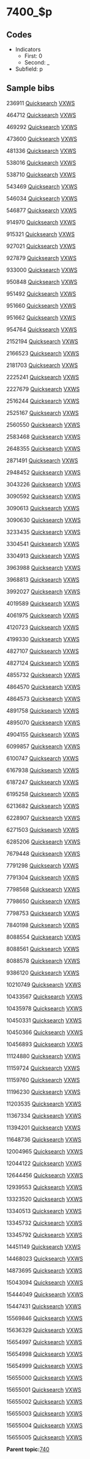 # 7400\_$p

## Codes

-   Indicators
    -   First: 0
    -   Second: \_
-   Subfield: p

## Sample bibs

236911 [Quicksearch](https://search.library.yale.edu/catalog/236911) [VXWS](http://prodorbis.library.yale.edu:7014/vxws/GetHoldingsService?bibId=236911)

464712 [Quicksearch](https://search.library.yale.edu/catalog/464712) [VXWS](http://prodorbis.library.yale.edu:7014/vxws/GetHoldingsService?bibId=464712)

469292 [Quicksearch](https://search.library.yale.edu/catalog/469292) [VXWS](http://prodorbis.library.yale.edu:7014/vxws/GetHoldingsService?bibId=469292)

473600 [Quicksearch](https://search.library.yale.edu/catalog/473600) [VXWS](http://prodorbis.library.yale.edu:7014/vxws/GetHoldingsService?bibId=473600)

481336 [Quicksearch](https://search.library.yale.edu/catalog/481336) [VXWS](http://prodorbis.library.yale.edu:7014/vxws/GetHoldingsService?bibId=481336)

538016 [Quicksearch](https://search.library.yale.edu/catalog/538016) [VXWS](http://prodorbis.library.yale.edu:7014/vxws/GetHoldingsService?bibId=538016)

538710 [Quicksearch](https://search.library.yale.edu/catalog/538710) [VXWS](http://prodorbis.library.yale.edu:7014/vxws/GetHoldingsService?bibId=538710)

543469 [Quicksearch](https://search.library.yale.edu/catalog/543469) [VXWS](http://prodorbis.library.yale.edu:7014/vxws/GetHoldingsService?bibId=543469)

546034 [Quicksearch](https://search.library.yale.edu/catalog/546034) [VXWS](http://prodorbis.library.yale.edu:7014/vxws/GetHoldingsService?bibId=546034)

546877 [Quicksearch](https://search.library.yale.edu/catalog/546877) [VXWS](http://prodorbis.library.yale.edu:7014/vxws/GetHoldingsService?bibId=546877)

914970 [Quicksearch](https://search.library.yale.edu/catalog/914970) [VXWS](http://prodorbis.library.yale.edu:7014/vxws/GetHoldingsService?bibId=914970)

915321 [Quicksearch](https://search.library.yale.edu/catalog/915321) [VXWS](http://prodorbis.library.yale.edu:7014/vxws/GetHoldingsService?bibId=915321)

927021 [Quicksearch](https://search.library.yale.edu/catalog/927021) [VXWS](http://prodorbis.library.yale.edu:7014/vxws/GetHoldingsService?bibId=927021)

927879 [Quicksearch](https://search.library.yale.edu/catalog/927879) [VXWS](http://prodorbis.library.yale.edu:7014/vxws/GetHoldingsService?bibId=927879)

933000 [Quicksearch](https://search.library.yale.edu/catalog/933000) [VXWS](http://prodorbis.library.yale.edu:7014/vxws/GetHoldingsService?bibId=933000)

950848 [Quicksearch](https://search.library.yale.edu/catalog/950848) [VXWS](http://prodorbis.library.yale.edu:7014/vxws/GetHoldingsService?bibId=950848)

951492 [Quicksearch](https://search.library.yale.edu/catalog/951492) [VXWS](http://prodorbis.library.yale.edu:7014/vxws/GetHoldingsService?bibId=951492)

951660 [Quicksearch](https://search.library.yale.edu/catalog/951660) [VXWS](http://prodorbis.library.yale.edu:7014/vxws/GetHoldingsService?bibId=951660)

951662 [Quicksearch](https://search.library.yale.edu/catalog/951662) [VXWS](http://prodorbis.library.yale.edu:7014/vxws/GetHoldingsService?bibId=951662)

954764 [Quicksearch](https://search.library.yale.edu/catalog/954764) [VXWS](http://prodorbis.library.yale.edu:7014/vxws/GetHoldingsService?bibId=954764)

2152194 [Quicksearch](https://search.library.yale.edu/catalog/2152194) [VXWS](http://prodorbis.library.yale.edu:7014/vxws/GetHoldingsService?bibId=2152194)

2166523 [Quicksearch](https://search.library.yale.edu/catalog/2166523) [VXWS](http://prodorbis.library.yale.edu:7014/vxws/GetHoldingsService?bibId=2166523)

2181703 [Quicksearch](https://search.library.yale.edu/catalog/2181703) [VXWS](http://prodorbis.library.yale.edu:7014/vxws/GetHoldingsService?bibId=2181703)

2225241 [Quicksearch](https://search.library.yale.edu/catalog/2225241) [VXWS](http://prodorbis.library.yale.edu:7014/vxws/GetHoldingsService?bibId=2225241)

2227679 [Quicksearch](https://search.library.yale.edu/catalog/2227679) [VXWS](http://prodorbis.library.yale.edu:7014/vxws/GetHoldingsService?bibId=2227679)

2516244 [Quicksearch](https://search.library.yale.edu/catalog/2516244) [VXWS](http://prodorbis.library.yale.edu:7014/vxws/GetHoldingsService?bibId=2516244)

2525167 [Quicksearch](https://search.library.yale.edu/catalog/2525167) [VXWS](http://prodorbis.library.yale.edu:7014/vxws/GetHoldingsService?bibId=2525167)

2560550 [Quicksearch](https://search.library.yale.edu/catalog/2560550) [VXWS](http://prodorbis.library.yale.edu:7014/vxws/GetHoldingsService?bibId=2560550)

2583468 [Quicksearch](https://search.library.yale.edu/catalog/2583468) [VXWS](http://prodorbis.library.yale.edu:7014/vxws/GetHoldingsService?bibId=2583468)

2648355 [Quicksearch](https://search.library.yale.edu/catalog/2648355) [VXWS](http://prodorbis.library.yale.edu:7014/vxws/GetHoldingsService?bibId=2648355)

2871491 [Quicksearch](https://search.library.yale.edu/catalog/2871491) [VXWS](http://prodorbis.library.yale.edu:7014/vxws/GetHoldingsService?bibId=2871491)

2948452 [Quicksearch](https://search.library.yale.edu/catalog/2948452) [VXWS](http://prodorbis.library.yale.edu:7014/vxws/GetHoldingsService?bibId=2948452)

3043226 [Quicksearch](https://search.library.yale.edu/catalog/3043226) [VXWS](http://prodorbis.library.yale.edu:7014/vxws/GetHoldingsService?bibId=3043226)

3090592 [Quicksearch](https://search.library.yale.edu/catalog/3090592) [VXWS](http://prodorbis.library.yale.edu:7014/vxws/GetHoldingsService?bibId=3090592)

3090613 [Quicksearch](https://search.library.yale.edu/catalog/3090613) [VXWS](http://prodorbis.library.yale.edu:7014/vxws/GetHoldingsService?bibId=3090613)

3090630 [Quicksearch](https://search.library.yale.edu/catalog/3090630) [VXWS](http://prodorbis.library.yale.edu:7014/vxws/GetHoldingsService?bibId=3090630)

3233435 [Quicksearch](https://search.library.yale.edu/catalog/3233435) [VXWS](http://prodorbis.library.yale.edu:7014/vxws/GetHoldingsService?bibId=3233435)

3304541 [Quicksearch](https://search.library.yale.edu/catalog/3304541) [VXWS](http://prodorbis.library.yale.edu:7014/vxws/GetHoldingsService?bibId=3304541)

3304913 [Quicksearch](https://search.library.yale.edu/catalog/3304913) [VXWS](http://prodorbis.library.yale.edu:7014/vxws/GetHoldingsService?bibId=3304913)

3963988 [Quicksearch](https://search.library.yale.edu/catalog/3963988) [VXWS](http://prodorbis.library.yale.edu:7014/vxws/GetHoldingsService?bibId=3963988)

3968813 [Quicksearch](https://search.library.yale.edu/catalog/3968813) [VXWS](http://prodorbis.library.yale.edu:7014/vxws/GetHoldingsService?bibId=3968813)

3992027 [Quicksearch](https://search.library.yale.edu/catalog/3992027) [VXWS](http://prodorbis.library.yale.edu:7014/vxws/GetHoldingsService?bibId=3992027)

4019589 [Quicksearch](https://search.library.yale.edu/catalog/4019589) [VXWS](http://prodorbis.library.yale.edu:7014/vxws/GetHoldingsService?bibId=4019589)

4061975 [Quicksearch](https://search.library.yale.edu/catalog/4061975) [VXWS](http://prodorbis.library.yale.edu:7014/vxws/GetHoldingsService?bibId=4061975)

4120723 [Quicksearch](https://search.library.yale.edu/catalog/4120723) [VXWS](http://prodorbis.library.yale.edu:7014/vxws/GetHoldingsService?bibId=4120723)

4199330 [Quicksearch](https://search.library.yale.edu/catalog/4199330) [VXWS](http://prodorbis.library.yale.edu:7014/vxws/GetHoldingsService?bibId=4199330)

4827107 [Quicksearch](https://search.library.yale.edu/catalog/4827107) [VXWS](http://prodorbis.library.yale.edu:7014/vxws/GetHoldingsService?bibId=4827107)

4827124 [Quicksearch](https://search.library.yale.edu/catalog/4827124) [VXWS](http://prodorbis.library.yale.edu:7014/vxws/GetHoldingsService?bibId=4827124)

4855732 [Quicksearch](https://search.library.yale.edu/catalog/4855732) [VXWS](http://prodorbis.library.yale.edu:7014/vxws/GetHoldingsService?bibId=4855732)

4864570 [Quicksearch](https://search.library.yale.edu/catalog/4864570) [VXWS](http://prodorbis.library.yale.edu:7014/vxws/GetHoldingsService?bibId=4864570)

4864573 [Quicksearch](https://search.library.yale.edu/catalog/4864573) [VXWS](http://prodorbis.library.yale.edu:7014/vxws/GetHoldingsService?bibId=4864573)

4891758 [Quicksearch](https://search.library.yale.edu/catalog/4891758) [VXWS](http://prodorbis.library.yale.edu:7014/vxws/GetHoldingsService?bibId=4891758)

4895070 [Quicksearch](https://search.library.yale.edu/catalog/4895070) [VXWS](http://prodorbis.library.yale.edu:7014/vxws/GetHoldingsService?bibId=4895070)

4904155 [Quicksearch](https://search.library.yale.edu/catalog/4904155) [VXWS](http://prodorbis.library.yale.edu:7014/vxws/GetHoldingsService?bibId=4904155)

6099857 [Quicksearch](https://search.library.yale.edu/catalog/6099857) [VXWS](http://prodorbis.library.yale.edu:7014/vxws/GetHoldingsService?bibId=6099857)

6100747 [Quicksearch](https://search.library.yale.edu/catalog/6100747) [VXWS](http://prodorbis.library.yale.edu:7014/vxws/GetHoldingsService?bibId=6100747)

6167938 [Quicksearch](https://search.library.yale.edu/catalog/6167938) [VXWS](http://prodorbis.library.yale.edu:7014/vxws/GetHoldingsService?bibId=6167938)

6187247 [Quicksearch](https://search.library.yale.edu/catalog/6187247) [VXWS](http://prodorbis.library.yale.edu:7014/vxws/GetHoldingsService?bibId=6187247)

6195258 [Quicksearch](https://search.library.yale.edu/catalog/6195258) [VXWS](http://prodorbis.library.yale.edu:7014/vxws/GetHoldingsService?bibId=6195258)

6213682 [Quicksearch](https://search.library.yale.edu/catalog/6213682) [VXWS](http://prodorbis.library.yale.edu:7014/vxws/GetHoldingsService?bibId=6213682)

6228907 [Quicksearch](https://search.library.yale.edu/catalog/6228907) [VXWS](http://prodorbis.library.yale.edu:7014/vxws/GetHoldingsService?bibId=6228907)

6271503 [Quicksearch](https://search.library.yale.edu/catalog/6271503) [VXWS](http://prodorbis.library.yale.edu:7014/vxws/GetHoldingsService?bibId=6271503)

6285206 [Quicksearch](https://search.library.yale.edu/catalog/6285206) [VXWS](http://prodorbis.library.yale.edu:7014/vxws/GetHoldingsService?bibId=6285206)

7679448 [Quicksearch](https://search.library.yale.edu/catalog/7679448) [VXWS](http://prodorbis.library.yale.edu:7014/vxws/GetHoldingsService?bibId=7679448)

7791298 [Quicksearch](https://search.library.yale.edu/catalog/7791298) [VXWS](http://prodorbis.library.yale.edu:7014/vxws/GetHoldingsService?bibId=7791298)

7791304 [Quicksearch](https://search.library.yale.edu/catalog/7791304) [VXWS](http://prodorbis.library.yale.edu:7014/vxws/GetHoldingsService?bibId=7791304)

7798568 [Quicksearch](https://search.library.yale.edu/catalog/7798568) [VXWS](http://prodorbis.library.yale.edu:7014/vxws/GetHoldingsService?bibId=7798568)

7798650 [Quicksearch](https://search.library.yale.edu/catalog/7798650) [VXWS](http://prodorbis.library.yale.edu:7014/vxws/GetHoldingsService?bibId=7798650)

7798753 [Quicksearch](https://search.library.yale.edu/catalog/7798753) [VXWS](http://prodorbis.library.yale.edu:7014/vxws/GetHoldingsService?bibId=7798753)

7840198 [Quicksearch](https://search.library.yale.edu/catalog/7840198) [VXWS](http://prodorbis.library.yale.edu:7014/vxws/GetHoldingsService?bibId=7840198)

8088554 [Quicksearch](https://search.library.yale.edu/catalog/8088554) [VXWS](http://prodorbis.library.yale.edu:7014/vxws/GetHoldingsService?bibId=8088554)

8088561 [Quicksearch](https://search.library.yale.edu/catalog/8088561) [VXWS](http://prodorbis.library.yale.edu:7014/vxws/GetHoldingsService?bibId=8088561)

8088578 [Quicksearch](https://search.library.yale.edu/catalog/8088578) [VXWS](http://prodorbis.library.yale.edu:7014/vxws/GetHoldingsService?bibId=8088578)

9386120 [Quicksearch](https://search.library.yale.edu/catalog/9386120) [VXWS](http://prodorbis.library.yale.edu:7014/vxws/GetHoldingsService?bibId=9386120)

10210749 [Quicksearch](https://search.library.yale.edu/catalog/10210749) [VXWS](http://prodorbis.library.yale.edu:7014/vxws/GetHoldingsService?bibId=10210749)

10433567 [Quicksearch](https://search.library.yale.edu/catalog/10433567) [VXWS](http://prodorbis.library.yale.edu:7014/vxws/GetHoldingsService?bibId=10433567)

10435978 [Quicksearch](https://search.library.yale.edu/catalog/10435978) [VXWS](http://prodorbis.library.yale.edu:7014/vxws/GetHoldingsService?bibId=10435978)

10450331 [Quicksearch](https://search.library.yale.edu/catalog/10450331) [VXWS](http://prodorbis.library.yale.edu:7014/vxws/GetHoldingsService?bibId=10450331)

10450366 [Quicksearch](https://search.library.yale.edu/catalog/10450366) [VXWS](http://prodorbis.library.yale.edu:7014/vxws/GetHoldingsService?bibId=10450366)

10456893 [Quicksearch](https://search.library.yale.edu/catalog/10456893) [VXWS](http://prodorbis.library.yale.edu:7014/vxws/GetHoldingsService?bibId=10456893)

11124880 [Quicksearch](https://search.library.yale.edu/catalog/11124880) [VXWS](http://prodorbis.library.yale.edu:7014/vxws/GetHoldingsService?bibId=11124880)

11159724 [Quicksearch](https://search.library.yale.edu/catalog/11159724) [VXWS](http://prodorbis.library.yale.edu:7014/vxws/GetHoldingsService?bibId=11159724)

11159760 [Quicksearch](https://search.library.yale.edu/catalog/11159760) [VXWS](http://prodorbis.library.yale.edu:7014/vxws/GetHoldingsService?bibId=11159760)

11196230 [Quicksearch](https://search.library.yale.edu/catalog/11196230) [VXWS](http://prodorbis.library.yale.edu:7014/vxws/GetHoldingsService?bibId=11196230)

11203535 [Quicksearch](https://search.library.yale.edu/catalog/11203535) [VXWS](http://prodorbis.library.yale.edu:7014/vxws/GetHoldingsService?bibId=11203535)

11367334 [Quicksearch](https://search.library.yale.edu/catalog/11367334) [VXWS](http://prodorbis.library.yale.edu:7014/vxws/GetHoldingsService?bibId=11367334)

11394201 [Quicksearch](https://search.library.yale.edu/catalog/11394201) [VXWS](http://prodorbis.library.yale.edu:7014/vxws/GetHoldingsService?bibId=11394201)

11648736 [Quicksearch](https://search.library.yale.edu/catalog/11648736) [VXWS](http://prodorbis.library.yale.edu:7014/vxws/GetHoldingsService?bibId=11648736)

12004965 [Quicksearch](https://search.library.yale.edu/catalog/12004965) [VXWS](http://prodorbis.library.yale.edu:7014/vxws/GetHoldingsService?bibId=12004965)

12044122 [Quicksearch](https://search.library.yale.edu/catalog/12044122) [VXWS](http://prodorbis.library.yale.edu:7014/vxws/GetHoldingsService?bibId=12044122)

12644456 [Quicksearch](https://search.library.yale.edu/catalog/12644456) [VXWS](http://prodorbis.library.yale.edu:7014/vxws/GetHoldingsService?bibId=12644456)

12939553 [Quicksearch](https://search.library.yale.edu/catalog/12939553) [VXWS](http://prodorbis.library.yale.edu:7014/vxws/GetHoldingsService?bibId=12939553)

13323520 [Quicksearch](https://search.library.yale.edu/catalog/13323520) [VXWS](http://prodorbis.library.yale.edu:7014/vxws/GetHoldingsService?bibId=13323520)

13340513 [Quicksearch](https://search.library.yale.edu/catalog/13340513) [VXWS](http://prodorbis.library.yale.edu:7014/vxws/GetHoldingsService?bibId=13340513)

13345732 [Quicksearch](https://search.library.yale.edu/catalog/13345732) [VXWS](http://prodorbis.library.yale.edu:7014/vxws/GetHoldingsService?bibId=13345732)

13345792 [Quicksearch](https://search.library.yale.edu/catalog/13345792) [VXWS](http://prodorbis.library.yale.edu:7014/vxws/GetHoldingsService?bibId=13345792)

14451149 [Quicksearch](https://search.library.yale.edu/catalog/14451149) [VXWS](http://prodorbis.library.yale.edu:7014/vxws/GetHoldingsService?bibId=14451149)

14468023 [Quicksearch](https://search.library.yale.edu/catalog/14468023) [VXWS](http://prodorbis.library.yale.edu:7014/vxws/GetHoldingsService?bibId=14468023)

14873695 [Quicksearch](https://search.library.yale.edu/catalog/14873695) [VXWS](http://prodorbis.library.yale.edu:7014/vxws/GetHoldingsService?bibId=14873695)

15043094 [Quicksearch](https://search.library.yale.edu/catalog/15043094) [VXWS](http://prodorbis.library.yale.edu:7014/vxws/GetHoldingsService?bibId=15043094)

15444049 [Quicksearch](https://search.library.yale.edu/catalog/15444049) [VXWS](http://prodorbis.library.yale.edu:7014/vxws/GetHoldingsService?bibId=15444049)

15447431 [Quicksearch](https://search.library.yale.edu/catalog/15447431) [VXWS](http://prodorbis.library.yale.edu:7014/vxws/GetHoldingsService?bibId=15447431)

15569846 [Quicksearch](https://search.library.yale.edu/catalog/15569846) [VXWS](http://prodorbis.library.yale.edu:7014/vxws/GetHoldingsService?bibId=15569846)

15636329 [Quicksearch](https://search.library.yale.edu/catalog/15636329) [VXWS](http://prodorbis.library.yale.edu:7014/vxws/GetHoldingsService?bibId=15636329)

15654997 [Quicksearch](https://search.library.yale.edu/catalog/15654997) [VXWS](http://prodorbis.library.yale.edu:7014/vxws/GetHoldingsService?bibId=15654997)

15654998 [Quicksearch](https://search.library.yale.edu/catalog/15654998) [VXWS](http://prodorbis.library.yale.edu:7014/vxws/GetHoldingsService?bibId=15654998)

15654999 [Quicksearch](https://search.library.yale.edu/catalog/15654999) [VXWS](http://prodorbis.library.yale.edu:7014/vxws/GetHoldingsService?bibId=15654999)

15655000 [Quicksearch](https://search.library.yale.edu/catalog/15655000) [VXWS](http://prodorbis.library.yale.edu:7014/vxws/GetHoldingsService?bibId=15655000)

15655001 [Quicksearch](https://search.library.yale.edu/catalog/15655001) [VXWS](http://prodorbis.library.yale.edu:7014/vxws/GetHoldingsService?bibId=15655001)

15655002 [Quicksearch](https://search.library.yale.edu/catalog/15655002) [VXWS](http://prodorbis.library.yale.edu:7014/vxws/GetHoldingsService?bibId=15655002)

15655003 [Quicksearch](https://search.library.yale.edu/catalog/15655003) [VXWS](http://prodorbis.library.yale.edu:7014/vxws/GetHoldingsService?bibId=15655003)

15655004 [Quicksearch](https://search.library.yale.edu/catalog/15655004) [VXWS](http://prodorbis.library.yale.edu:7014/vxws/GetHoldingsService?bibId=15655004)

15655005 [Quicksearch](https://search.library.yale.edu/catalog/15655005) [VXWS](http://prodorbis.library.yale.edu:7014/vxws/GetHoldingsService?bibId=15655005)

**Parent topic:**[740](../../tags/740/740.md)

